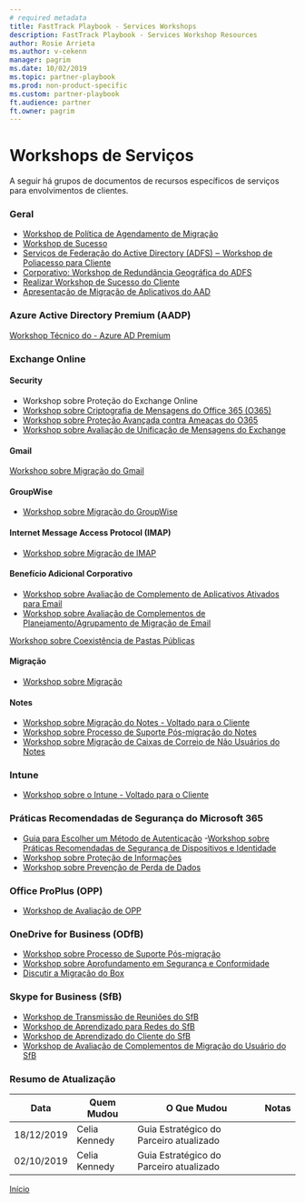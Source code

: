 ```yaml
---  
# required metadata  
title: FastTrack Playbook - Services Workshops
description: FastTrack Playbook - Services Workshop Resources
author: Rosie Arrieta
ms.author: v-cekenn
manager: pagrim
ms.date: 10/02/2019  
ms.topic: partner-playbook  
ms.prod: non-product-specific  
ms.custom: partner-playbook  
ft.audience: partner
ft.owner: pagrim
---  
```


# Workshops de Serviços

A seguir há grupos de documentos de recursos específicos de serviços para envolvimentos de clientes.

### Geral

- [Workshop de Política de Agendamento de Migração](https://ftdocs-bcm.azureedge.net/public/en-us-migration-scheduling-policy-deck-v1.pptx)
- [Workshop de Sucesso](https://ftdocs-bcm.azureedge.net/public/en-us-success-workshop-deck-v1.pptx)
- [Serviços de Federação do Active Directory (ADFS) ‒ Workshop de Poliacesso para Cliente](https://ftdocs-bcm.azureedge.net/public/en-us-adfs-client-access-policy-workshop-v1.pptx)
- [Corporativo: Workshop de Redundância Geográfica do ADFS](https://ftdocs-bcm.azureedge.net/public/en-us-adfs-geo-redundant-v1.pptx)
- [Realizar Workshop de Sucesso do Cliente](assess-conduct-customer-success-workshop-partner.md)
- [Apresentação de Migração de Aplicativos do AAD](https://aka.ms/frpaadappmigrationdeck)

### Azure Active Directory Premium (AADP)

[Workshop Técnico do - Azure AD Premium](https://aka.ms/FRPFTOPTask2533WorkshopLocalized)

### Exchange Online

#### Security

- Workshop sobre Proteção do Exchange Online[](https://ftdocs-bcm.azureedge.net/public/en-us-o365-eop-workshop-v1.pptx)
- [Workshop sobre Criptografia de Mensagens do Office 365 (O365)](https://ftdocs-bcm.azureedge.net/public/en-us-o365-ome-workshop-v1.pptx)
- [Workshop sobre Proteção Avançada contra Ameaças do O365](https://ftdocs-bcm.azureedge.net/public/en-us-365-atp-workshop-v1.pptx)
- [Workshop sobre Avaliação de Unificação de Mensagens do Exchange](https://ftdocs-bcm.azureedge.net/public/en-us-exchange-unified-messaging-assessment-workshop-v1.pptx)

#### Gmail

[Workshop sobre Migração do Gmail](https://ftdocs-bcm.azureedge.net/public/en-us-gmail-migration-workshop-v1.pptx)

#### GroupWise

- [Workshop sobre Migração do GroupWise](https://ftdocs-bcm.azureedge.net/public/en-us-groupwise-migration-workshop-v1.pptx)

#### Internet Message Access Protocol (IMAP)

- [Workshop sobre Migração de IMAP](https://ftdocs-bcm.azureedge.net/public/en-us-imap-migration-workshop-v1.pptx)

#### Benefício Adicional Corporativo

- [Workshop sobre Avaliação de Complemento de Aplicativos Ativados para Email](https://ftdocs-bcm.azureedge.net/public/en-us-mail-enabled-apps-add-on-assessment-workshop-v1.pptx)
- [Workshop sobre Avaliação de Complementos de Planejamento/Agrupamento de Migração de Email](https://ftdocs-bcm.azureedge.net/public/mail-migration-grouping-planning-addon-assment-workshop-v1.pptx)

[Workshop sobre Coexistência de Pastas Públicas]()

#### Migração

- [Workshop sobre Migração](https://ftdocs-bcm.azureedge.net/public/en-us-exchange-velocity-migration-workshop-v1.pptx)

#### Notes

- [Workshop sobre Migração do Notes - Voltado para o Cliente](https://ftdocs-bcm.azureedge.net/public/en-us-notes-migration-workshop-v1.pptx)
- [Workshop sobre Processo de Suporte Pós-migração do Notes](https://ftdocs-bcm.azureedge.net/public/post-migration-support-process-workshop-v1.pptx)
- [Workshop sobre Migração de Caixas de Correio de Não Usuários do Notes](https://ftdocs-bcm.azureedge.net/public/post-migration-support-process-workshop-v1.pptx)

### Intune

- [Workshop sobre o Intune - Voltado para o Cliente](https://ftdocs-bcm.azureedge.net/public/m365-ems-microsoft-intune-workshops-v1.pdf)

### Práticas Recomendadas de Segurança do Microsoft 365

- [Guia para Escolher um Método de Autenticação](https://ftdocs-bcm.azureedge.net/public/en-us-aadp-authmethod-v1.pptx)
-[Workshop sobre Práticas Recomendadas de Segurança de Dispositivos e Identidade](https://aka.ms/FRPDeploySecurelyGuidance)
- [Workshop sobre Proteção de Informações](https://ftdocs-bcm.azureedge.net/public/en-us-o365-ip-discussion-v1.pptx)
- [Workshop sobre Prevenção de Perda de Dados](https://ftdocs-bcm.azureedge.net/public/en-us-o365-dlp-workshop-v1.pptx)

### Office ProPlus (OPP)

- [Workshop de Avaliação de OPP](https://ftdocs-bcm.azureedge.net/public/en-us-o365-proplus-assessment-workshop-v4.pptx)

### OneDrive for Business (ODfB)

- [Workshop sobre Processo de Suporte Pós-migração](https://ftdocs-bcm.azureedge.net/public/od4b-post-migration-support-process-workshop-v1.pptx)
- [Workshop sobre Aprofundamento em Segurança e Conformidade](https://ftdocs-bcm.azureedge.net/public/en-us-onedrive-securityandcompliance-v1.pptx)
- [Discutir a Migração do Box](https://ftdocs-bcm.azureedge.net/public/discuss-box-migration-v1.docx)

### Skype for Business (SfB)

- [Workshop de Transmissão de Reuniões do SfB](https://ftdocs-bcm.azureedge.net/public/sfb-meeting-broadcast-v1.pptx)
- [Workshop de Aprendizado para Redes do SfB](https://ftdocs-bcm.azureedge.net/public/sfb-network-readiness-v1.pptx)
- [Workshop de Aprendizado do Cliente do SfB](https://ftdocs-bcm.azureedge.net/public/en-us-sfbclientreadiness-v1.pptx)
- [Workshop de Avaliação de Complementos de Migração do Usuário do SfB](https://ftdocs-bcm.azureedge.net/public/en-us-sfb-user-migration-add-on-assessmentworkshop-v1.pptx)

### Resumo de Atualização

|Data|Quem Mudou|O Que Mudou|Notas|
|---------|---------------|----------------------------|-------------|
|18/12/2019| Celia Kennedy| Guia Estratégico do Parceiro atualizado| |
|02/10/2019| Celia Kennedy| Guia Estratégico do Parceiro atualizado| |

[Início](http://partner-docs.microsoft.com)
